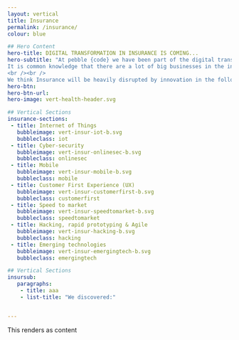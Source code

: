 ```yaml
---
layout: vertical
title: Insurance
permalink: /insurance/
colour: blue

## Hero Content
hero-title: DIGITAL TRANSFORMATION IN INSURANCE IS COMING...
hero-subtitle: "At pebble {code} we have been part of the digital transformation revolution for years and we have learnt a lot about what works, and what does not. We have also seen industries that have embraced the change early, and those that still have a long way to go.<br /><br />
It is common knowledge that there are a lot of big businesses in the insurance industry that are only now starting to look at the true competitive advantage you can have by embracing and pushing the boundaries of digital.
<br /><br />
We think Insurance will be heavily disrupted by innovation in the following areas:"
hero-btn:
hero-btn-url:
hero-image: vert-health-header.svg

## Vertical Sections
insurance-sections:
 - title: Internet of Things
   bubbleimage: vert-insur-iot-b.svg
   bubbleclass: iot
 - title: Cyber-security
   bubbleimage: vert-insur-onlinesec-b.svg
   bubbleclass: onlinesec
 - title: Mobile
   bubbleimage: vert-insur-mobile-b.svg
   bubbleclass: mobile
 - title: Customer First Experience (UX)
   bubbleimage: vert-insur-customerfirst-b.svg
   bubbleclass: customerfirst
 - title: Speed to market
   bubbleimage: vert-insur-speedtomarket-b.svg
   bubbleclass: speedtomarket
 - title: Hacking, rapid prototyping & Agile
   bubbleimage: vert-insur-hacking-b.svg
   bubbleclass: hacking
 - title: Emerging technologies
   bubbleimage: vert-insur-emergingtech-b.svg
   bubbleclass: emergingtech

## Vertical Sections
insursub:
   paragraphs:
    - title: aaa
    - list-title: "We discovered:"


---
```


This renders as content

